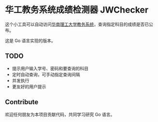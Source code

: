# 华工教务系统成绩检测器 JWChecker

这个小工具可以自动访问[华南理工大学教务系统](http://www.scut.edu.cn/jw2005)，查询指定科目的成绩是否已公布。

这是 Go 语言实现的版本。

## TODO

* 提示用户输入学号、密码和要查询的科目
* 定时自动查询，可手动指定查询间隔
* 并发执行
* 更友好的用户提示

## Contribute

欢迎任何朋友为本项目贡献代码，共同学习研究 Go 语言。
